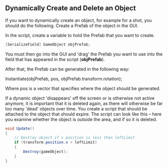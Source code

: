 ## Dynamically Create and Delete an Object

If you want to dynamically create an object, for example for a shot, you should
do the following. Create a Prefab of the object in the GUI.

In the script, create a variable to hold the Prefab that you want to create.

```csharp
[SerializeField] GameObject objPrefab;
```

You must then go into the GUI and 'drag' the Prefab you want to use
into the field that has appeared in the script (**objPrefab**).

After that, the Prefab can be generated in the following way:

Instantiate(objPrefab, pos, objPrefab.transform.rotation);

Where pos is a vector that specifies where the object should be generated.

If a dynamic object 'disappears' off the screen or is otherwise
not active anymore, it is important that it is deleted again, as there will otherwise
be far too many 'dead' objects over time. You create a script
that should be attached to the object that should expire. The script can look like this
– here you examine whether the object is outside the area, and if so
it is deleted.

```csharp
void Update()
{
    // Destroy object if x position is less than leftLimit
    if (transform.position.x < leftLimit)
    {
        Destroy(gameObject);
    }
}
```